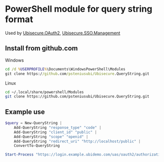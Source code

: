 # PowerShell module for query string format 

Used by [Ubisecure.OAuth2](../../../Ubisecure.OAuth2), [Ubisecure.SSO.Management](../../../Ubisecure.SSO.Management)

## Install from github.com

Windows

```cmd
cd /d %USERPROFILE%\Documents\WindowsPowerShell\Modules
git clone https://github.com/psteniusubi/Ubisecure.QueryString.git
```

Linux

```bash
cd ~/.local/share/powershell/Modules
git clone https://github.com/psteniusubi/Ubisecure.QueryString.git
```

## Example use

```powershell
$query = New-QueryString |
    Add-QueryString "response_type" "code" |
    Add-QueryString "client_id" "public" |
    Add-QueryString "scope" "openid" |
    Add-QueryString "redirect_uri" "http://localhost/public" |
    ConvertTo-QueryString

Start-Process "https://login.example.ubidemo.com/uas/oauth2/authorization?$query"
```
